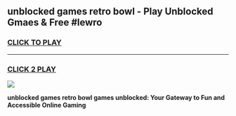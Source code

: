 
## unblocked games retro bowl - Play Unblocked Gmaes & Free #lewro
<h3>
<a href="https://premium.freeplayer.one?title=unblocked_games_retro_bowl&ref=01M">CLICK TO PLAY</a></h3>
<hr>

<h3>
<a href="https://premium.freeplayer.one?title=unblocked_games_retro_bowl&ref=01M">CLICK 2 PLAY</a>
  
</h3>

<a href="https://premium.freeplayer.one?title=unblocked_games_retro_bowl&ref=01M"><img src="https://clearcache.store/games.png"></a>


**unblocked games retro bowl games unblocked: Your Gateway to Fun and Accessible Online Gaming**
